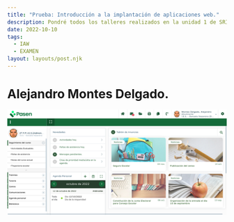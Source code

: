 ```yaml
---
title: "Prueba: Introducción a la implantación de aplicaciones web."
description: Pondré todos los talleres realizados en la unidad 1 de SRI.
date: 2022-10-10
tags:
  - IAW
  - EXAMEN
layout: layouts/post.njk
---
```

# Alejandro Montes Delgado.

![ipasen.png](/img/ipasen.png)
